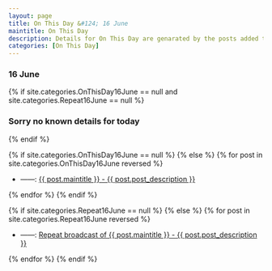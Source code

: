```yaml
---
layout: page
title: On This Day &#124; 16 June
maintitle: On This Day
description: Details for On This Day are genarated by the posts added to the website so the content is subject to changes/updates over time.
categories: [On This Day]
---
```


<h3>16 June</h3>

{% if site.categories.OnThisDay16June == null and site.categories.Repeat16June == null %}
  <h3>Sorry no known details for today</h3>
{% endif %}

{% if site.categories.OnThisDay16June == null %}
{% else %}
{% for post in site.categories.OnThisDay16June reversed %}
<ul>
<li> ——: <a href="{{ post.url }}">{{ post.maintitle }} - {{ post.post_description }}</a></li>
</ul>
{% endfor %}
{% endif %}

{% if site.categories.Repeat16June == null %}
{% else %}
{% for post in site.categories.Repeat16June reversed %}
<ul>
<li> ——: <a href="{{ post.url }}">Repeat broadcast of {{ post.maintitle }} - {{ post.post_description }}</a></li>
</ul>
{% endfor %}
{% endif %}

